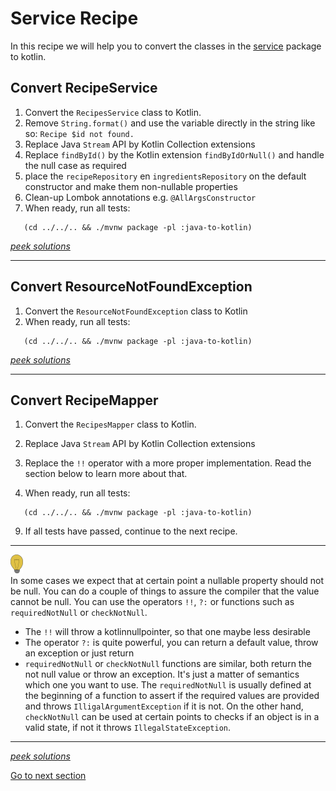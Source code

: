 # Service Recipe

In this recipe we will help you to convert the classes in
the [service](../../../java-to-kotlin/src/main/java/nl/rabobank/kotlinmovement/recipes/service) package to
kotlin.

## Convert RecipeService

1) Convert the `RecipesService` class to Kotlin.
2) Remove `String.format()` and use the variable directly in the string like so: `Recipe $id not found.`
3) Replace Java `Stream` API by Kotlin Collection extensions
4) Replace `findById()` by the Kotlin extension `findByIdOrNull()` and handle the null case as required
5) place the `recipeRepository` en `ingredientsRepository` on the default constructor and make them non-nullable
   properties
6) Clean-up Lombok annotations e.g. `@AllArgsConstructor`
7) When ready, run all tests:
```shell
   (cd ../../.. && ./mvnw package -pl :java-to-kotlin)
```

[*peek solutions*](../../../java-to-kotlin-complete/src/main/kotlin/nl/rabobank/kotlinmovement/recipes/service/RecipesService.kt)

---

## Convert ResourceNotFoundException
1) Convert the `ResourceNotFoundException` class to Kotlin
3) When ready, run all tests:
```shell
   (cd ../../.. && ./mvnw package -pl :java-to-kotlin)
```

[*peek solutions*](../../../java-to-kotlin-complete/src/main/kotlin/nl/rabobank/kotlinmovement/recipes/service/ResourceNotFoundException.kt)

---

## Convert RecipeMapper

1) Convert the `RecipesMapper` class to Kotlin.
2) Replace Java `Stream` API by Kotlin Collection extensions
3) Replace the `!!` operator with a more proper implementation. Read the section below to learn more about that.

4) When ready, run all tests:
```shell
   (cd ../../.. && ./mvnw package -pl :java-to-kotlin)
```
9) If all tests have passed, continue to the next recipe.

--- 
![light-bulb](../../sources/png/light-bulb-xs.png)  
In some cases we expect that at certain point a nullable property should not be null.
You can do a couple of things to assure the compiler that the value cannot be null.
You can use the operators `!!`, `?:` or functions such as `requiredNotNull` or `checkNotNull`.

- The `!!` will throw a kotlinnullpointer, so that one maybe less desirable
- The operator `?:` is quite powerful, you can
  return a default value, throw an exception or just return
- `requiredNotNull` or `checkNotNull` functions are similar, both return the not null value or throw an
  exception.
  It's just a matter of semantics which one you want to use. The `requiredNotNull` is usually defined at the beginning
  of a function to assert if the required values are provided and throws `IlligalArgumentException` if it is not. On the other
  hand, `checkNotNull` can be used at certain points to checks if an object is in a valid state, if not it
  throws `IllegalStateException`.

---

[*peek solutions*](../../../java-to-kotlin-complete/src/main/kotlin/nl/rabobank/kotlinmovement/recipes/service/RecipesMapper.kt)

[Go to next section](../7-test/Recipe.md)
